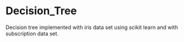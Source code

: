 # Decision_Tree
Decision tree implemented with iris data set using scikit learn and with subscription data set.
